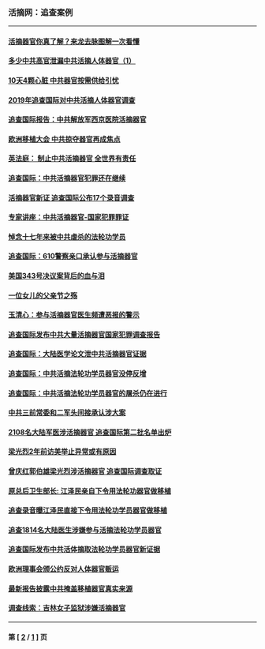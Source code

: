 ### 活摘网：追查案例
---
#### [活摘器官你真了解？来龙去脉图解一次看懂](../../pages/nf5880/n13013820.md?01030430) 
#### [多少中共高官泄漏中共活摘人体器官（1）](../../pages/nf5880/n12671234.md?01030430) 
#### [10天4颗心脏 中共器官按需供给引忧](../../pages/nf5880/n12326366.md?01030430) 
#### [2019年追查国际对中共活摘人体器官调查](../../pages/nf5880/n11917733.md?01030430) 
#### [追查国际报告：中共解放军西京医院活摘器官](../../pages/nf5880/n11838359.md?01030430) 
#### [欧洲移植大会 中共掠夺器官再成焦点](../../pages/nf5880/n11538883.md?01030430) 
#### [英法庭： 制止中共活摘器官 全世界有责任](../../pages/nf5880/n11330691.md?01030430) 
#### [追查国际：中共活摘器官犯罪还在继续](../../pages/nf5880/n11218301.md?01030430) 
#### [活摘器官新证 追查国际公布17个录音调查](../../pages/nf5880/n10897744.md?01030430) 
#### [专家讲座：中共活摘器官-国家犯罪罪证](../../pages/nf5880/n8828153.md?01030430) 
#### [悼念十七年来被中共虐杀的法轮功学员](../../pages/nf5880/n8124823.md?01030430) 
#### [追查国际：610警察亲口承认参与活摘器官](../../pages/nf5880/n8109067.md?01030430) 
#### [美国343号决议案背后的血与泪](../../pages/nf5880/n8020684.md?01030430) 
#### [一位女儿的父亲节之殇](../../pages/nf5880/n8014122.md?01030430) 
#### [玉清心：参与活摘器官医生频遭恶报的警示](../../pages/nf5880/n4637546.md?01030430) 
#### [追查国际发布中共大量活摘器官国家犯罪调查报告](../../pages/nf5880/n4613428.md?01030430) 
#### [追查国际：大陆医学论文泄中共活摘器官证据](../../pages/nf5880/n4608794.md?01030430) 
#### [追查国际：中共活摘法轮功学员器官没停反增](../../pages/nf5880/n4584075.md?01030430) 
#### [追查国际：中共活摘法轮功学员器官的屠杀仍在进行](../../pages/nf5880/n4299154.md?01030430) 
#### [中共三前常委和二军头间接承认涉大案](../../pages/nf5880/n4286244.md?01030430) 
#### [2108名大陆军医涉活摘器官 追查国际第二批名单出炉](../../pages/nf5880/n4284769.md?01030430) 
#### [梁光烈2年前访美举止异常或有原因](../../pages/nf5880/n4279686.md?01030430) 
#### [曾庆红郭伯雄梁光烈涉活摘器官 追查国际调查取证](../../pages/nf5880/n4278462.md?01030430) 
#### [原总后卫生部长: 江泽民亲自下令用法轮功器官做移植](../../pages/nf5880/n4263864.md?01030430) 
#### [追查录音曝江泽民直接下令用法轮功学员器官做移植](../../pages/nf5880/n4261268.md?01030430) 
#### [追查1814名大陆医生涉嫌参与活摘法轮功学员器官](../../pages/nf5880/n4259055.md?01030430) 
#### [追查国际发布中共活体摘取法轮功学员器官新证据](../../pages/nf5880/n4258255.md?01030430) 
#### [欧洲理事会颁公约反对人体器官贩运](../../pages/nf5880/n4206955.md?01030430) 
#### [最新报告披露中共掩盖移植器官真实来源](../../pages/nf5880/n4140084.md?01030430) 
#### [调查线索：吉林女子监狱涉嫌活摘器官](../../pages/nf5880/n4044366.md?01030430) 

---
#### 第 [ [2](./2.md?01030430) / [1](./1.md?01030430) ] 页
